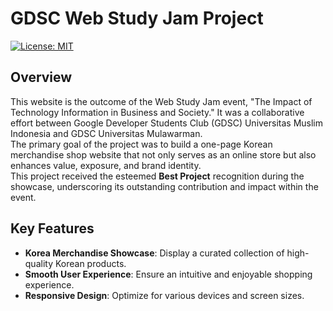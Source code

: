 # **GDSC Web Study Jam Project**

[![License: MIT](https://img.shields.io/badge/License-MIT-yellow.svg)](https://opensource.org/licenses/MIT)

## Overview
This website is the outcome of the Web Study Jam event, "The Impact of Technology Information in Business and Society." It was a collaborative effort between Google Developer Students Club (GDSC) Universitas Muslim Indonesia and GDSC Universitas Mulawarman. <br>The primary goal of the project was to build a one-page Korean merchandise shop website that not only serves as an online store but also enhances value, exposure, and brand identity. <br>This project received the esteemed **Best Project** recognition during the showcase, underscoring its outstanding contribution and impact within the event.

## Key Features
- **Korea Merchandise Showcase**: Display a curated collection of high-quality Korean products.
- **Smooth User Experience**: Ensure an intuitive and enjoyable shopping experience.
- **Responsive Design**: Optimize for various devices and screen sizes.
